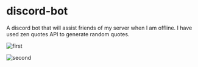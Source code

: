 # discord-bot
A discord bot that will assist friends of my server when I am offline. I have used zen quotes API to generate random quotes.

![first](https://user-images.githubusercontent.com/47922615/131701732-d4574362-3be4-4fde-a356-aa935e8c649f.PNG)

![second](https://user-images.githubusercontent.com/47922615/131701744-b6122404-60b1-4063-9f48-c77c486cc888.PNG)

